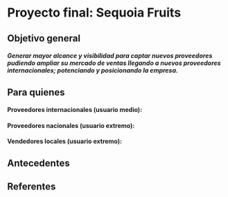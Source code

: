 # Proyecto final: Sequoia Fruits 

## Objetivo general

##### Generar mayor alcance y visibilidad para captar nuevos proveedores pudiendo ampliar su mercado de ventas llegando a nuevos proveedores internacionales; potenciando y posicionando la empresa.


## Para quienes

#### Proveedores internacionales (usuario medio): 
#### Proveedores nacionales (usuario extremo):
#### Vendedores locales (usuario extremo):


## Antecedentes 

#####
#####
#####
#####
#####
#####

## Referentes 



#####
#####
#####
#####
#####
#####


